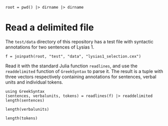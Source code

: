 ```@setup basic
root = pwd() |> dirname |> dirname
```

# Read a delimited file


The `test/data` directory of this repository has a test file with syntactic annotations for two sentences of Lysias 1.

```@example basic
f = joinpath(root, "test", "data", "lysias1_selection.cex")
```

Read it with the standard Julia function `readlines`, and use the `readdelimited` function of `GreekSyntax` to parse it.  The result is a tuple with three vectors respectively containing annotations for sentences, verbal units and individual tokens.

```@example basic
using GreekSyntax
(sentences, verbalunits, tokens) = readlines(f) |> readdelimited
length(sentences)
```

```@example basic
length(verbalunits)
```
```@example basic
length(tokens)
```